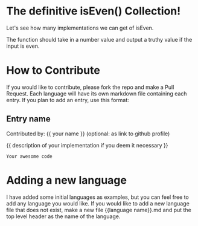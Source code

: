 # The definitive isEven() Collection!
Let's see how many implementations we can get of isEven.

The function should take in a number value and output a truthy value if the input is even.

# How to Contribute
If you would like to contribute, please fork the repo and make a Pull Request.
Each language will have its own markdown file containing each entry. If you plan to add an entry, use this format:

## Entry name
Contributed by: {{ your name }} (optional: as link to github profile)

{{ description of your implementation if you deem it necessary }}

```{language
Your awesome code

```

# Adding a new language
I have added some initial languages as examples, but you can feel free to add any language you would like. If you would like to add a new language file that does not exist, make a new file {{language name}}.md and put the top level header as the name of the language. 
